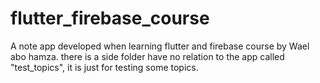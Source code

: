 # flutter_firebase_course
A note app developed when learning flutter and firebase course by Wael abo hamza.
there is a side folder have no relation to the app called "test_topics", it is just for testing some topics.
